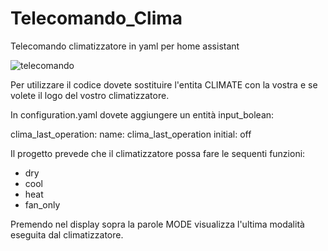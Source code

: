 # Telecomando_Clima
Telecomando climatizzatore in yaml per home assistant


![telecomando](https://github.com/nictes75/Telecomando_Clima/assets/82874404/e3753554-7380-4d10-864a-a0087b020f53)



Per utilizzare il codice dovete sostituire l'entita CLIMATE con la vostra e se volete il logo del vostro climatizzatore.

In configuration.yaml dovete aggiungere un entità input_bolean:

clima_last_operation:
  name: clima_last_operation
  initial: off  



Il progetto prevede che il climatizzatore possa fare le sequenti funzioni:
- dry
- cool
- heat
- fan_only

Premendo nel display sopra la parole MODE visualizza l'ultima modalità eseguita dal climatizzatore.

